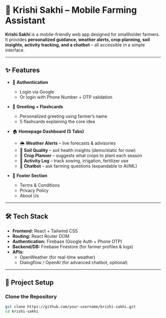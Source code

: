 # 🌾 Krishi Sakhi – Mobile Farming Assistant  

**Krishi Sakhi** is a mobile-friendly web app designed for smallholder farmers.  
It provides **personalized guidance, weather alerts, crop planning, soil insights, activity tracking, and a chatbot** – all accessible in a simple interface.  

---

## ✨ Features  

- 🔐 **Authentication**  
  - Login via Google  
  - Or login with Phone Number + OTP validation  

- 👋 **Greeting + Flashcards**  
  - Personalized greeting using farmer’s name  
  - 5 flashcards explaining the core idea  

- 🏠 **Homepage Dashboard (5 Tabs)**  
  - 🌦️ **Weather Alerts** – live forecasts & advisories  
  - 🧪 **Soil Quality** – soil health insights (demo/static for now)  
  - 🌱 **Crop Planner** – suggests what crops to plant each season  
  - 📓 **Activity Log** – track sowing, irrigation, fertilizer use  
  - 🤖 **Chatbot** – ask farming questions (expandable to AI/ML)  

- 📜 **Footer Section**  
  - Terms & Conditions  
  - Privacy Policy  
  - About Us  

---

## 🛠️ Tech Stack  

- **Frontend:** React + Tailwind CSS  
- **Routing:** React Router DOM  
- **Authentication:** Firebase (Google Auth + Phone OTP)  
- **Backend/DB:** Firebase Firestore (for farmer profiles & logs)  
- **APIs:**  
  - OpenWeather (for real-time weather)  
  - Dialogflow / OpenAI (for advanced chatbot, optional)  

---

## 📂 Project Setup  

### Clone the Repository  
```bash
git clone https://github.com/your-username/krishi-sakhi.git
cd krishi-sakhi
